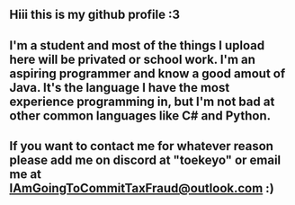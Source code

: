 ## Hiii this is my github profile :3 
## I'm a student and most of the things I upload here will be privated or school work. I'm an aspiring programmer and know a good amout of Java. It's the language I have the most experience programming in, but I'm not bad at other common languages like C# and Python.
## If you want to contact me for whatever reason please add me on discord at "toekeyo" or email me at IAmGoingToCommitTaxFraud@outlook.com :)

<!--
**Tokwo/Tokwo** is a ✨ _special_ ✨ repository because its `README.md` (this file) appears on your GitHub profile.

Here are some ideas to get you started:

- 🔭 I’m currently working on ...
- 🌱 I’m currently learning ...
- 👯 I’m looking to collaborate on ...
- 🤔 I’m looking for help with ...
- 💬 Ask me about ...
- 📫 How to reach me: ...
- 😄 Pronouns: ...
- ⚡ Fun fact: ...
-->
